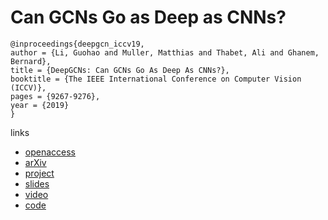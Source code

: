 # Can GCNs Go as Deep as CNNs?

```
@inproceedings{deepgcn_iccv19,
author = {Li, Guohao and Muller, Matthias and Thabet, Ali and Ghanem, Bernard},
title = {DeepGCNs: Can GCNs Go As Deep As CNNs?},
booktitle = {The IEEE International Conference on Computer Vision (ICCV)},
pages = {9267-9276},
year = {2019}
}
```

links
- [openaccess](http://openaccess.thecvf.com/content_ICCV_2019/html/Li_DeepGCNs_Can_GCNs_Go_As_Deep_As_CNNs_ICCV_2019_paper.html)
- [arXiv](https://arxiv.org/abs/1904.03751)
- [project](https://sites.google.com/view/deep-gcns)
- [slides](https://docs.google.com/presentation/d/1L82wWymMnHyYJk3xUKvteEWD5fX0jVRbCbI65Cxxku0/present#slide=id.g5b05927e46_4_61)
- [video](https://youtu.be/CHB96wBV4Ts)
- [code](https://github.com/lightaime/deep_gcns)

